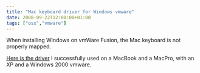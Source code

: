 ```yaml
---
title: "Mac keyboard driver for Windows vmware"
date: 2008-09-22T12:00:00+01:00
tags: ["osx","vmware"]
---
```


When installing Windows on vmWare Fusion, the Mac keyboard is not properly mapped.

<a href="http://www.funkydata.net/2008/04/pilote-clavier-apple-francais.html">Here is the driver</a> I successfully used on a MacBook and a MacPro, with an XP and a Windows 2000 vmware.
